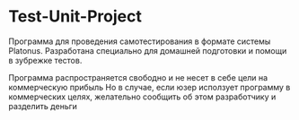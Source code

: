 # Test-Unit-Project
Программа для проведения самотестирования в формате системы Platonus. Разработана специально для домашней подготовки и помощи в зубрежке тестов.

Программа распространяется свободно и не несет в себе цели на коммерческую прибыль Но в случае, если юзер исползует программу в коммерческих целях, желательно сообщить об этом разработчику и разделить деньги

